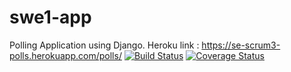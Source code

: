 # swe1-app
Polling  Application using Django.
Heroku link : https://se-scrum3-polls.herokuapp.com/polls/
[![Build Status](https://app.travis-ci.com/Simran-Shandilya/swe1-app.svg?branch=master)](https://app.travis-ci.com/Simran-Shandilya/swe1-app)
[![Coverage Status](https://coveralls.io/repos/github/Simran-Shandilya/swe1-app/badge.svg?branch=master)](https://coveralls.io/github/Simran-Shandilya/swe1-app?branch=master)

